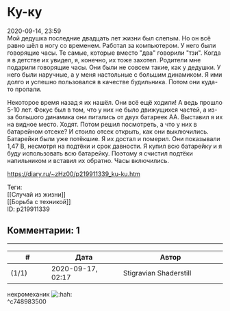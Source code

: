 Ку-ку
=====

  
2020-09-14, 23:59  
 Мой дедушка последние двадцать лет жизни был слепым. Но он всё равно шёл в ногу со временем. Работал за компьютером. У него были говорящие часы. Те самые, которые вместо "два" говорили "тзи". Когда я в детстве их увидел, я, конечно, их тоже захотел. Родители мне подарили говорящие часы. Они были не совсем такие, как у дедушки. У него были наручные, а у меня настольные с большим динамиком. Я ими долго и успешно пользовался в качестве будильника. Потом они куда-то пропали.   
   
 Некоторое время назад я их нашёл. Они всё ещё ходили! А ведь прошло 5-10 лет. Фокус был в том, что у них не было движущихся частей, а из-за большого динамика они питались от двух батареек AA. Выставил я их на видное место. Ходят. Потом решил посмотреть, а что у них в батарейном отсеке? И стоило отсек открыть, как они выключились. Батарейки были уже потёкшие. Я их достал и померил. Они показывали 1,47 В, несмотря на подтёки и срок давности. Я купил всю батарейку и я буду использовать всю батарейку. Поэтому я счистил подтёки напильником и вставил их обратно. Часы включились.   
  
<https://diary.ru/~zHz00/p219911339_ku-ku.htm>  
  
Теги:  
[[Случай из жизни]]  
[[Борьба с техникой]]  
ID: p219911339  


Комментарии: 1
--------------

  


---



|         #         |              Дата              |                     Автор                     |           ID           |
| --- | --- | --- | --- |
| (1/1) | 2020-09-17, 02:17 | Stigravian Shaderstill | c748983500 |

  
 некромеханик ![:hah:](http://static.diary.ru/picture/574593.gif)   
 ^c748983500